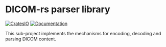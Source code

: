 # DICOM-rs parser library

[![CratesIO](https://img.shields.io/crates/v/dicom-parser.svg)](https://crates.io/crates/dicom-parser)
[![Documentation](https://docs.rs/dicom-parser/badge.svg)](https://docs.rs/dicom-parser)

This sub-project implements the mechanisms for encoding, decoding and parsing DICOM content.

